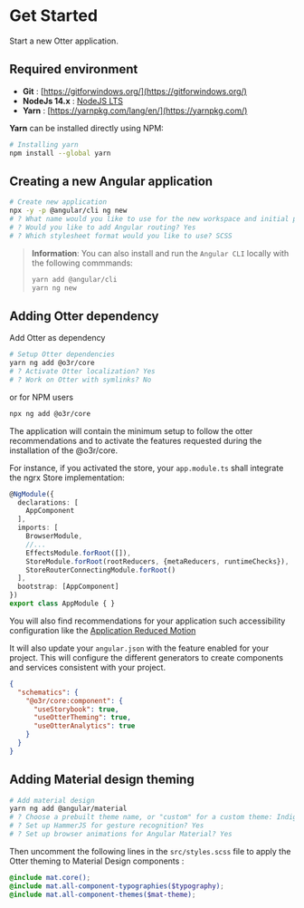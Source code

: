 # Get Started
Start a new Otter application.

## Required environment
*  **Git** : [https://gitforwindows.org/](https://gitforwindows.org/)
*  **NodeJs 14.x** : [NodeJS LTS](https://nodejs.org/)
*  **Yarn** : [https://yarnpkg.com/lang/en/](https://yarnpkg.com/)

**Yarn** can be installed directly using NPM:
```bash
# Installing yarn
npm install --global yarn
```

## Creating a new Angular application

```bash
# Create new application
npx -y -p @angular/cli ng new
# ? What name would you like to use for the new workspace and initial project? <application name>
# ? Would you like to add Angular routing? Yes
# ? Which stylesheet format would you like to use? SCSS

```
> **Information**: You can also install and run the `Angular CLI` locally with the following commmands:
> ```bash
> yarn add @angular/cli
> yarn ng new
> ```


## Adding Otter dependency

Add Otter as dependency

```bash
# Setup Otter dependencies
yarn ng add @o3r/core
# ? Activate Otter localization? Yes
# ? Work on Otter with symlinks? No
```

or for NPM users

```bash
npx ng add @o3r/core
```

The application will contain the minimum setup to follow the otter recommendations and to activate the features requested 
during the installation of the @o3r/core. 

For instance, if you activated the store, your ``app.module.ts`` shall integrate the ngrx Store implementation:
```typescript
@NgModule({
  declarations: [
    AppComponent
  ],
  imports: [
    BrowserModule,
    //...
    EffectsModule.forRoot([]),
    StoreModule.forRoot(rootReducers, {metaReducers, runtimeChecks}),
    StoreRouterConnectingModule.forRoot()
  ],
  bootstrap: [AppComponent]
})
export class AppModule { }
```

You will also find recommendations for your application such accessibility configuration like the 
[Application Reduced Motion](docs/application/REDUCED_MOTION.md)

It will also update your ``angular.json`` with the feature enabled for your project. This will configure the different generators
to create components and services consistent with your project.

```json
{
  "schematics": {
    "@o3r/core:component": {
      "useStorybook": true,
      "useOtterTheming": true,
      "useOtterAnalytics": true
    }
  }
}
```

## Adding Material design theming

```bash
# Add material design
yarn ng add @angular/material
# ? Choose a prebuilt theme name, or "custom" for a custom theme: Indigo/Pink
# ? Set up HammerJS for gesture recognition? Yes
# ? Set up browser animations for Angular Material? Yes
```

Then uncomment the following lines in the `src/styles.scss` file to apply the Otter theming to Material Design components :

```scss
@include mat.core();
@include mat.all-component-typographies($typography);
@include mat.all-component-themes($mat-theme);
```

